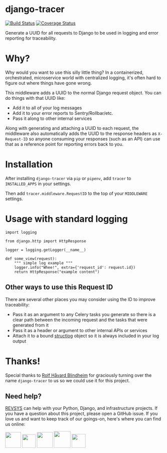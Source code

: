 django-tracer
========================
[![Build Status](https://travis-ci.org/frankwiles/django-tracer.svg?branch=master)](https://travis-ci.org/frankwiles/django-tracer)
[![Coverage Status](https://coveralls.io/repos/github/frankwiles/django-tracer/badge.svg?branch=master)](https://coveralls.io/github/frankwiles/django-tracer?branch=master)

Generate a UUID for all requests to Django to be used in logging and error reporting for traceability. 

# Why? 

Why would you want to use this silly little thing? In a containerized, orchestrated, microservice world with centralized logging, it's often hard to figure out where things have gone wrong.  

This middleware adds a UUID to the normal Django request object. You can do things with that UUID like: 

- Add it to all of your log messages
- Add it to your error reports to Sentry/Rollbar/etc.
- Pass it along to other internal services

Along with generating and attaching a UUID to each request, the middleware also automatically adds the UUID to the response headers as `X-Request-ID` so anyone consuming your responses (such as an API) can use that as a reference point for reporting errors back to you. 

# Installation

After installing `django-tracer` via `pip` or `pipenv`, add `tracer` to `INSTALLED_APPS` in your settings. 

Then add `tracer.middleware.RequestID` to the top of your `MIDDLEWARE` settings. 

# Usage with standard logging

```
import logging

from django.http import HttpResponse

logger = logging.getLogger(__name__)

def some_view(request):
    """ simple log example """
    logger.info("Whee!", extra={'request_id': request.id})
    return HttpResponse("example content")
```

## Other ways to use this Request ID

There are several other places you may consider using the ID to improve traceability: 

- Pass it as an argument to any Celery tasks you generate so there is a clear path between the incoming request and the tasks that were generated from it
- Pass it as a header or argument to other internal APIs or services 
- Attach it to a bound [structlog](http://www.structlog.org/) object so it is always included in your log output

# Thanks! 

Special thanks to [Rolf Håvard Blindheim](https://github.com/rhblind) for graciously turning over the name `django-tracer` to us so we could use it for this project. 

## Need help?

[REVSYS](http://www.revsys.com?utm_medium=github&utm_source=djangotracer) can help with your Python, Django, and infrastructure projects. If you have a question about this project, please open a GitHub issue. If you love us and want to keep track of our goings-on, here's where you can find us online:

<a href="https://revsys.com?utm_medium=github&utm_source=django-tracer"><img src="https://pbs.twimg.com/profile_images/915928618840285185/sUdRGIn1_400x400.jpg" height="50" /></a>
<a href="https://twitter.com/revsys"><img src="https://cdn1.iconfinder.com/data/icons/new_twitter_icon/256/bird_twitter_new_simple.png" height="43" /></a>
<a href="https://www.facebook.com/revsysllc/"><img src="https://cdn3.iconfinder.com/data/icons/picons-social/57/06-facebook-512.png" height="50" /></a>
<a href="https://github.com/revsys/"><img src="https://assets-cdn.github.com/images/modules/logos_page/GitHub-Mark.png" height="53" /></a>
<a href="https://gitlab.com/revsys"><img src="https://upload.wikimedia.org/wikipedia/commons/thumb/1/18/GitLab_Logo.svg/2000px-GitLab_Logo.svg.png" height="44" /></a>
